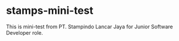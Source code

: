 # stamps-mini-test

This is mini-test from PT. Stampindo Lancar Jaya for Junior Software Developer role.